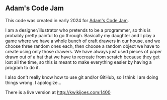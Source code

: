 ## Adam's Code Jam
This code was created in early 2024 for [Adam's Code Jam](https://jam.adamlearns.com/).

I am a designer/illustrator who pretends to be a programmer, so this is probably pretty painful to go through. Basically my daughter and I play a game where we have a whole bunch of craft drawers in our house, and we choose three random ones each, then choose a random object we have to create using only those drawers. We have always just used pieces of paper drawn out of a hat that we have to recreate from scratch because they get lost all the time, so this is meant to make everything easier by having a program to do it. 

I also don't really know how to use git and/or GitHub, so I think I am doing things wrong. I apologize...

There is a live version at http://kwikijoes.com:1400
